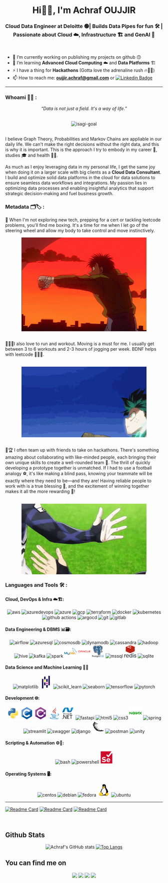 <h1 align="center">Hi👋🏻,  I'm Achraf OUJJIR</h1>
<h3 align="center">Cloud Data Engineer at Deloitte 🟢| Builds Data Pipes for fun 🛠️  | Passionate about Cloud ☁️, Infrastructure 🏗️ and GenAI 🧠 </h3>
<br>

- 🔭 I’m currently working on publishing my projects on github 🙃
- 🌱 I’m learning **Advanced Cloud Computing** ☁️ and **Data Platforms** 🏗️
- ⚡ I have a thing for **Hackathons** (Gotta love the adrenaline rush 🔥👨‍💻)
- 📫 How to reach me: **oujjir.achraf@gmail.com** or
  <a href="https://www.linkedin.com/in/achraf-oujjir/" target="blank" rel="noopener noreferrer">
    <img src="https://img.shields.io/badge/LinkedIn-blue?style=for-the-badge&logo=linkedin&logoColor=white" alt="Linkedin Badge"/>
  </a>

---

### Whoami 👨‍💻 :
<p align="center">
  <em>“Data is not just a field. It's a way of life.”</em>
</p>
<br>
<div align="center">
<img align="center" alt="isagi-goal" width="400" src="https://github.com/achraf-oujjir/achraf-oujjir/blob/main/isagi-goal.gif">
</div>
<br>

I believe Graph Theory, Probabilities and Markov Chains are appliable in our daily life. We can't make the right decisions without the right data, and this is why it is important. This is the approach I try to embody in my career 💼, studies 🎓 and health 🏋️‍♂️.

As much as I enjoy leveraging data in my personal life, I get the same joy when doing it on a larger scale with big clients as a **Cloud Data Consultant**. I build and optimize solid data platforms in the cloud for data solutions to ensure seamless data workflows and integrations. My passion lies in optimizing data processes and enabling insightful analytics that support strategic decision-making and fuel business growth.

### Metadata 🗂️🏷️ :
🥊 When I'm not exploring new tech, prepping for a cert or tackling leetcode problems, you'll find me boxing. It's a time for me when I let go of the steering wheel and allow my body to take control and move instinctively.
<br>
<div align="center">
<img align="center" alt="ippo-box" width="400" src="https://github.com/achraf-oujjir/achraf-oujjir/blob/main/ippo-box.gif">
</div>
<br>

💪🏃‍♂️I also love to run and workout. Moving is a must for me. I usually get between 3 to 6 workouts and 2-3 hours of jogging per week. BDNF helps with leetcode 🧩👨‍💻.

<br>
<div align="center">
<img align="center" alt="izuku-run" width="400" src="https://github.com/achraf-oujjir/achraf-oujjir/blob/main/izuku-run.gif">
</div>
<br>

🚀🏆 I often team up with friends to take on hackathons. There's something amazing about collaborating with like-minded people, each bringing their own unique skills to create a well-rounded team 👥. The thrill of quickly developing a prototype together is unmatched. If I had to use a football analogy ⚽, it's like making a blind pass, knowing your teammate will be exactly where they need to be—and they are! Having reliable people to work with is a true blessing 🙌, and the excitement of winning together makes it all the more rewarding 🥇!

<br>
<div align="center">
<img align="center" alt="isagi-dap" width="400" src="https://github.com/achraf-oujjir/achraf-oujjir/blob/main/isagi-dap.gif">
</div>

### Languages and Tools 🛠️ :

#### Cloud, DevOps & Infra ☁️🏗️:
<div align="center">
  <img src="https://www.vectorlogo.zone/logos/amazon_aws/amazon_aws-icon.svg" height="40" alt="aws" />
  <img src="https://cdn.jsdelivr.net/gh/devicons/devicon/icons/azuredevops/azuredevops-original.svg" height="40" alt="azuredevops" />
  <img src="https://www.vectorlogo.zone/logos/microsoft_azure/microsoft_azure-icon.svg" height="40" alt="azure" /> 
  <img src="https://www.vectorlogo.zone/logos/google_cloud/google_cloud-icon.svg" height="40" alt="gcp" />
  <img src="https://cdn.jsdelivr.net/gh/devicons/devicon/icons/terraform/terraform-original.svg" height="40" alt="terraform" />
  <img src="https://cdn.jsdelivr.net/gh/devicons/devicon/icons/docker/docker-original-wordmark.svg" height="40" alt="docker" />
  <img src="https://www.vectorlogo.zone/logos/kubernetes/kubernetes-icon.svg" height="40" alt="kubernetes" />
  <img src="https://cdn.jsdelivr.net/gh/devicons/devicon/icons/githubactions/githubactions-original.svg" height="40" alt="github actions" />
  <img src="https://www.vectorlogo.zone/logos/argoprojio/argoprojio-icon.svg" height="40" alt="argocd" />
  <img src="https://www.vectorlogo.zone/logos/git-scm/git-scm-icon.svg" alt="git" width="40" height="40"/>
  <img src="https://cdn.jsdelivr.net/gh/devicons/devicon/icons/gitlab/gitlab-original.svg" height="40" width="52" alt="gitlab"  />
</div>

#### Data Engineering & DBMS 📊🗃️:
<div align="center">
  <img src="https://cdn.jsdelivr.net/gh/devicons/devicon/icons/apacheairflow/apacheairflow-original.svg" height="40" alt="airflow" />
  <img src="https://cdn.jsdelivr.net/gh/devicons/devicon/icons/azuresqldatabase/azuresqldatabase-original.svg" height="40" alt="azuresql" />
  <img src="https://cdn.jsdelivr.net/gh/devicons/devicon/icons/cosmosdb/cosmosdb-original.svg" height="40" alt="cosmosdb" />
  <img src="https://cdn.jsdelivr.net/gh/devicons/devicon/icons/dynamodb/dynamodb-original.svg" height="40" alt="dynamodb" />
  <img src="https://www.vectorlogo.zone/logos/apache_cassandra/apache_cassandra-icon.svg" height="40" alt="cassandra" />
  <img src="https://www.vectorlogo.zone/logos/apache_hadoop/apache_hadoop-icon.svg" height="40" alt="hadoop" />
  <img src="https://www.vectorlogo.zone/logos/apache_hive/apache_hive-icon.svg" height="40" alt="hive" />
  <img src="https://www.vectorlogo.zone/logos/apache_kafka/apache_kafka-icon.svg" height="40" alt="kafka" />
  <img src="https://cdn.jsdelivr.net/gh/devicons/devicon/icons/apachespark/apachespark-original.svg" height="40" alt="spark" />
  <img src="https://raw.githubusercontent.com/devicons/devicon/master/icons/mysql/mysql-original-wordmark.svg" height="40" alt="mysql" />
  <img src="https://raw.githubusercontent.com/devicons/devicon/master/icons/oracle/oracle-original.svg" height="40" alt="oracle" />
  <img src="https://raw.githubusercontent.com/devicons/devicon/master/icons/postgresql/postgresql-original-wordmark.svg" height="40" alt="postgresql" />
  <img src="https://www.svgrepo.com/show/303229/microsoft-sql-server-logo.svg" height="40" alt="mssql" />
  <img src="https://raw.githubusercontent.com/devicons/devicon/master/icons/redis/redis-original-wordmark.svg" height="40" alt="redis" />
  <img src="https://www.vectorlogo.zone/logos/sqlite/sqlite-icon.svg" height="40" alt="sqlite" />
</div>

#### Data Science and Machine Learning 🤖🧠
<div align="center">
  <img src="https://cdn.jsdelivr.net/gh/devicons/devicon/icons/matplotlib/matplotlib-original.svg" height="40" alt="matplotlib" />
  <img src="https://raw.githubusercontent.com/devicons/devicon/2ae2a900d2f041da66e950e4d48052658d850630/icons/pandas/pandas-original.svg" height="40" alt="pandas" />
  <img src="https://upload.wikimedia.org/wikipedia/commons/0/05/Scikit_learn_logo_small.svg" height="40" alt="scikit_learn" />
  <img src="https://seaborn.pydata.org/_images/logo-mark-lightbg.svg" height="40" alt="seaborn" />
  <img src="https://www.vectorlogo.zone/logos/tensorflow/tensorflow-icon.svg" height="40" alt="tensorflow" />
  <img src="https://www.vectorlogo.zone/logos/pytorch/pytorch-icon.svg" height="40" alt="pytorch" />
</div>

#### Development 🌐:
<div align="center">
  <img src="https://raw.githubusercontent.com/devicons/devicon/master/icons/python/python-original.svg" height="40" alt="python" />
  <img src="https://raw.githubusercontent.com/devicons/devicon/master/icons/c/c-original.svg" height="40" alt="c" />
  <img src="https://raw.githubusercontent.com/devicons/devicon/master/icons/csharp/csharp-original.svg" height="40" alt="csharp" />
  <img src="https://raw.githubusercontent.com/devicons/devicon/master/icons/java/java-original.svg" height="40" alt="java" />
  <img src="https://raw.githubusercontent.com/devicons/devicon/master/icons/dot-net/dot-net-original-wordmark.svg" height="40" alt="dotnet" />
  <img src="https://cdn.jsdelivr.net/gh/devicons/devicon/icons/fastapi/fastapi-original.svg" height="40" alt="fastapi" />
  <img src="https://cdn.jsdelivr.net/gh/devicons/devicon/icons/html5/html5-original.svg" height="40" alt="html5" />
  <img src="https://cdn.jsdelivr.net/gh/devicons/devicon/icons/css3/css3-original.svg" height="40" alt="css3" />
  <img src="https://raw.githubusercontent.com/devicons/devicon/master/icons/nginx/nginx-original.svg" height="40" alt="nginx" />
  <img src="https://www.vectorlogo.zone/logos/springio/springio-icon.svg" height="40" alt="spring" />
  <img src="https://cdn.jsdelivr.net/gh/devicons/devicon/icons/streamlit/streamlit-original.svg" height="40" alt="streamlit" />
  <img src="https://cdn.jsdelivr.net/gh/devicons/devicon/icons/swagger/swagger-original.svg" height="40" alt="swagger" />
  <img src="https://cdn.worldvectorlogo.com/logos/django.svg" height="40" alt="django" />
  <img src="https://raw.githubusercontent.com/devicons/devicon/master/icons/flask/flask-original.svg" height="40" alt="flask" />
  <img src="https://cdn.jsdelivr.net/gh/devicons/devicon/icons/postman/postman-original.svg" height="40" alt="postman" />
  <img src="https://www.vectorlogo.zone/logos/unity3d/unity3d-icon.svg" alt="unity" width="40" height="40"/>
</div>

#### Scripting & Automation ⚙️📜:
<div align="center">
  <img src="https://www.vectorlogo.zone/logos/gnu_bash/gnu_bash-icon.svg" height="40" alt="bash" />
  <img src="https://cdn.jsdelivr.net/gh/devicons/devicon/icons/powershell/powershell-original.svg" height="40" alt="powershell" />
  <img src="https://raw.githubusercontent.com/devicons/devicon/master/icons/selenium/selenium-original.svg" height="40" alt="selenium" />
</div>


#### Operating Systems 🖥️:
<div align="center">
  <img src="https://cdn.jsdelivr.net/gh/devicons/devicon/icons/centos/centos-original.svg" height="40" alt="centos" />
  <img src="https://cdn.jsdelivr.net/gh/devicons/devicon/icons/debian/debian-original.svg" height="40" alt="debian" />
  <img src="https://cdn.jsdelivr.net/gh/devicons/devicon/icons/fedora/fedora-original.svg" height="40" alt="fedora" />
  <img src="https://raw.githubusercontent.com/devicons/devicon/master/icons/linux/linux-original.svg" height="40" alt="linux" />
  <img src="https://cdn.jsdelivr.net/gh/devicons/devicon/icons/ubuntu/ubuntu-original.svg" height="40" alt="ubuntu" />
</div>

---

[![Readme Card](https://github-readme-stats.vercel.app/api/pin/?username=achraf-oujjir&repo=ChatGPT-Users-Tweets-Pipeline&theme=github_dark&hide_border=true)](https://github.com/achraf-oujjir/ChatGPT-Users-Tweets-Pipeline)
[![Readme Card](https://github-readme-stats.vercel.app/api/pin/?username=achraf-oujjir&repo=TermGPT&theme=github_dark&hide_border=true)](https://github.com/achraf-oujjir/TermGPT)
[![Readme Card](https://github-readme-stats.vercel.app/api/pin/?username=achraf-oujjir&repo=xception-on-ham10k&theme=github_dark&hide_border=true)](https://github.com/achraf-oujjir/xception-on-ham10k)



<br>
<h2 align="left">Github Stats</h2>

<div align="center">
  <img src="https://github-readme-stats-sigma-five.vercel.app/api/?username=achraf-oujjir&show_icons=true&title_color=fff&icon_color=54EC87&text_color=aaaaaa&bg_color=050505" alt="Achraf's GitHub stats">
  <a href="https://github.com/achraf-oujjir/github-readme-stats">
    <img src="https://github-readme-stats-sigma-five.vercel.app/api/top-langs/?username=achraf-oujjir&layout=compact&langs_count=8&title_color=fff&text_color=aaaaaa&bg_color=050505" alt="Top Langs">
  </a>
</div>


<h2 align="left">You can find me on</h2>

<div align="center">
<a href="https://www.linkedin.com/in/achraf-oujjir/" target="_blank"> <img align="center" src="https://img.shields.io/badge/linkedin-000.svg?style=for-the-badge&logo=linkedin&logoColor=blue"/></a>
<a href="https://www.kaggle.com/raphash" target="_blank"> <img align="center" src="https://img.shields.io/badge/-kaggle-000.svg?logo=kaggle&logoColor=blue&style=for-the-badge"/></a>
<a href="https://www.datacamp.com/profile/oujjirachraf" target="_blank"> <img align="center" src="https://img.shields.io/badge/Datacamp-000?style=for-the-badge&logo=datacamp&logoColor=65FF8F"/></a>
<a href="https://stackoverflow.com/users/15069650/h-raph?tab=profile" target="_blank"> <img align="center" src="https://img.shields.io/badge/Stack Overflow-000.svg?style=for-the-badge&logo=StackOverflow&logoColor"/></a>
</div>

<!--**achraf-oujjir/achraf-oujjir** is a ✨ _special_ ✨ repository because its `README.md` (this file) appears on your GitHub profile.

terraform, argocd, kafka, airflow, nifi, mage, talend, ssis, excel, powerbi, tableau, hbase terraform, argocd, kafka, airflow, nifi, mage, talend, ssis, excel, powerbi, tableau, hbase
Here are some ideas to get you started:
- 👯 I’m looking to collaborate on ...
- 🤔 I’m looking for help with ...
- 💬 Ask me about ...
- 😄 Pronouns: ...-->

